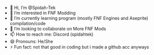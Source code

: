 - 👋 Hi, I’m @Spidah-Tek
- 👀 I’m interested in FNF Modding
- 🌱 I’m currently learning program (mostly FNF Engines and Aseprite) compilation/code
- 💞️ I’m looking to collaborate on More FNF Mods
- 📫 How to reach me: Discord (spidahtek)
- 😄 Pronouns: He/She
- ⚡ Fun fact: not that good in coding but i made a github acc anyways

<!---
Spidah-Tek/Spidah-Tek is a ✨ special ✨ repository because its `README.md` (this file) appears on your GitHub profile.
You can click the Preview link to take a look at your changes.
--->

